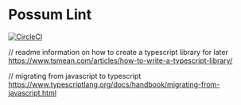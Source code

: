 
# Possum Lint


[![CircleCI](https://circleci.com/gh/Resonantjacket5/possumlint/tree/master.svg?style=svg)](https://circleci.com/gh/Resonantjacket5/possumlint/tree/master)


// readme information on how to create a typescript library for later
https://www.tsmean.com/articles/how-to-write-a-typescript-library/


// migrating from javascript to typescript
https://www.typescriptlang.org/docs/handbook/migrating-from-javascript.html
